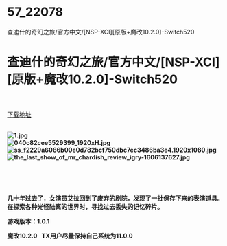 # 57_22078
查迪什的奇幻之旅/官方中文/[NSP-XCI][原版+魔改10.2.0]-Switch520
# 查迪什的奇幻之旅/官方中文/[NSP-XCI][原版+魔改10.2.0]-Switch520
 <br/></br>
[下载地址](https://www.switch520.cc/article/22078 "下载地址")
<br/></br>

<p><strong><img title="1.jpg" src="https://www.switch520.cc/muke_img/2021_09_04_b46db03043c2e.jpg" alt="1.jpg"></strong><br>
<strong><img title="040c82cee5529399_1920xH.jpg" src="https://www.switch520.cc/muke_img/2021_09_04_67891fdfbf749.jpg" alt="040c82cee5529399_1920xH.jpg"></strong><br>
<strong><img title="ss_f2229a6066b00e0d782bcf750dbc7ec3486ba3e4.1920x1080.jpg" src="https://www.switch520.cc/muke_img/2021_09_04_110c3bac413d4.jpg" alt="ss_f2229a6066b00e0d782bcf750dbc7ec3486ba3e4.1920x1080.jpg"></strong><br>
<strong><img title="the_last_show_of_mr_chardish_review_igry-1606137627.jpg" src="https://www.switch520.cc/muke_img/2021_09_04_2c3401bab5203.jpg" alt="the_last_show_of_mr_chardish_review_igry-1606137627.jpg">&nbsp;</strong></p>
<p>&nbsp;</p>
<p>&nbsp;</p>
<p><strong>几十年过去了，女演员艾拉回到了废弃的剧院，发现了一批保存下来的表演道具。在探索各种光怪陆离的世界时，寻找过去丢失的记忆碎片。</strong></p>
<p><strong>游戏版本：1.0.1</strong></p>
<p><strong>魔改10.2.0 &nbsp;&nbsp;TX用户尽量保持自己系统为11.0.0</strong></p>
